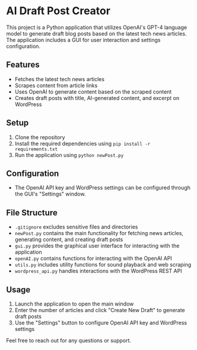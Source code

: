 # AI Draft Post Creator

This project is a Python application that utilizes OpenAI's GPT-4 language model to generate draft blog posts based on the latest tech news articles. The application includes a GUI for user interaction and settings configuration.

## Features

- Fetches the latest tech news articles
- Scrapes content from article links
- Uses OpenAI to generate content based on the scraped content
- Creates draft posts with title, AI-generated content, and excerpt on WordPress

## Setup

1. Clone the repository
2. Install the required dependencies using `pip install -r requirements.txt`
3. Run the application using `python newPost.py`

## Configuration

- The OpenAI API key and WordPress settings can be configured through the GUI's "Settings" window.

## File Structure

- `.gitignore` excludes sensitive files and directories
- `newPost.py` contains the main functionality for fetching news articles, generating content, and creating draft posts
- `gui.py` provides the graphical user interface for interacting with the application
- `openAI.py` contains functions for interacting with the OpenAI API
- `utils.py` includes utility functions for sound playback and web scraping
- `wordpress_api.py` handles interactions with the WordPress REST API

## Usage

1. Launch the application to open the main window
2. Enter the number of articles and click "Create New Draft" to generate draft posts
3. Use the "Settings" button to configure OpenAI API key and WordPress settings

Feel free to reach out for any questions or support.
